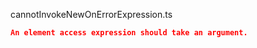 cannotInvokeNewOnErrorExpression.ts
```json
An element access expression should take an argument.
```
